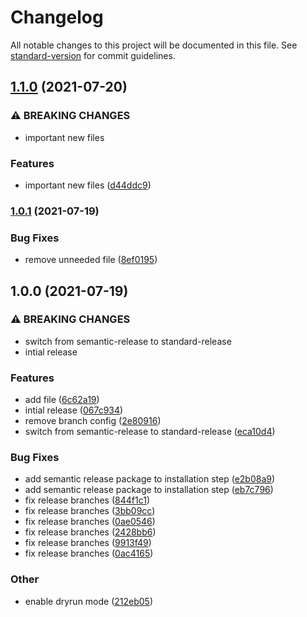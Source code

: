 # Changelog

All notable changes to this project will be documented in this file. See [standard-version](https://github.com/conventional-changelog/standard-version) for commit guidelines.

## [1.1.0](https://github.com/mowies/semrel-testing2/compare/v1.0.1...v1.1.0) (2021-07-20)


### ⚠ BREAKING CHANGES

* important new files

### Features

* important new files ([d44ddc9](https://github.com/mowies/semrel-testing2/commit/d44ddc9148a7e08f0c06eb86e9f923b1ce1e55f4))

### [1.0.1](https://github.com/mowies/semrel-testing2/compare/v1.0.0...v1.0.1) (2021-07-19)


### Bug Fixes

* remove unneeded file ([8ef0195](https://github.com/mowies/semrel-testing2/commit/8ef0195eab26dc2d9f0f9131769575918e120483))

## 1.0.0 (2021-07-19)


### ⚠ BREAKING CHANGES

* switch from semantic-release to standard-release
* intial release

### Features

* add file ([6c62a19](https://github.com/mowies/semrel-testing2/commit/6c62a19c393b480f2d1456e8d46f31061607763b))
* intial release ([067c934](https://github.com/mowies/semrel-testing2/commit/067c934d58bce02658fcd7331ca5bec4778f16df))
* remove branch config ([2e80916](https://github.com/mowies/semrel-testing2/commit/2e809161bfd161d2d876e8ece991b6288f051cb8))
* switch from semantic-release to standard-release ([eca10d4](https://github.com/mowies/semrel-testing2/commit/eca10d44cadc683a4d07d894409736a1f933125e))


### Bug Fixes

* add semantic release package to installation step ([e2b08a9](https://github.com/mowies/semrel-testing2/commit/e2b08a9697a159215acd02e1dbaf7254ff2fc4ab))
* add semantic release package to installation step ([eb7c796](https://github.com/mowies/semrel-testing2/commit/eb7c796749237a0dd0d94d2a2fe15f788e4e8d8f))
* fix release branches ([844f1c1](https://github.com/mowies/semrel-testing2/commit/844f1c1a864e0ae347ca73a99dc57de29861b613))
* fix release branches ([3bb09cc](https://github.com/mowies/semrel-testing2/commit/3bb09cc05507cd44e25401882be5e06a761817ef))
* fix release branches ([0ae0546](https://github.com/mowies/semrel-testing2/commit/0ae05461876e9146b26b2ec5455d52d418ece377))
* fix release branches ([2428bb6](https://github.com/mowies/semrel-testing2/commit/2428bb6e7131e4e8814cc2b660dc7cf249f7aa51))
* fix release branches ([9913f49](https://github.com/mowies/semrel-testing2/commit/9913f491e136ab69071fcf51bed6bb9cbacbe4cc))
* fix release branches ([0ac4165](https://github.com/mowies/semrel-testing2/commit/0ac416549ae12698f5d054749d2bdba5e1104406))


### Other

* enable dryrun mode ([212eb05](https://github.com/mowies/semrel-testing2/commit/212eb058e1e90680f00a091436cbb6846264b327))
